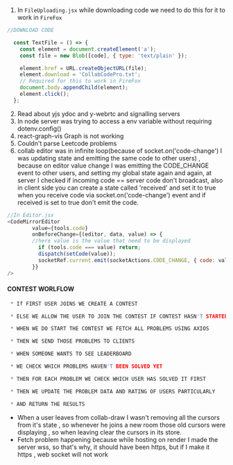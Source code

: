 1. In `FileUploading.jsx` while downloading code we need to do this for it to work in `FireFox`
```javascript
//DOWNLOAD CODE

  const TextFile = () => {
    const element = document.createElement('a');
    const file = new Blob([code], { type: 'text/plain' });

    element.href = URL.createObjectURL(file);
    element.download = 'CollabCodePro.txt';
    // Required for this to work in FireFox
    document.body.appendChild(element); 
    element.click();
  };
```
2. Read about yjs ydoc and y-webrtc and signalling servers
3. In node server was trying to access a env variable without requiring dotenv.config()
4. react-graph-vis Graph is not working
5. Couldn't parse Leetcode problems
6. collab editor was in infinite loop(because of socket.on('code-change') I was updating state and emitting the same code to other users) , because on editor value change I was emitting the CODE_CHANGE event to other users, and setting my global state again and again, at server I checked if incoming code == server code don't broadcast, also in client side you can create a state called 'received' and set it to true when you receive code via socket.on('code-change') event and if received is set to true don't emit the code.
```javascript
//In Editor.jsx
<CodeMirrorEditor
        value={tools.code}
        onBeforeChange={(editor, data, value) => {
        //here value is the value that need to be displayed
          if (tools.code === value) return;
          dispatch(setCode(value));
          socketRef.current.emit(socketActions.CODE_CHANGE, { code: value });
        }}
/>
```

#### CONTEST WORLFLOW
```cpp
 * If FIRST USER JOINS WE CREATE A CONTEST

 * ELSE WE ALLOW THE USER TO JOIN THE CONTEST IF CONTEST HASN'T STARTED YET

 * WHEN WE DO START THE CONTEST WE FETCH ALL PROBLEMS USING AXIOS

 * THEN WE SEND THOSE PROBLEMS TO CLIENTS

 * WHEN SOMEONE WANTS TO SEE LEADERBOARD

 * WE CHECK WHICH PROBLEMS HAVEN'T BEEN SOLVED YET

 * THEN FOR EACH PROBLEM WE CHECK WHICH USER HAS SOLVED IT FIRST

 * THEN WE UPDATE THE PROBLEM DATA AND RATING OF USERS PARTICULARLY

 * AND RETURN THE RESULTS
```
- When a user leaves from collab-draw I wasn't removing all the cursors from it's state , so whenever he joins a new room those old cursors were displaying , so when leaving clear the cursors in its store.
- Fetch problem happening because while hosting on render I made the server wss, so that's why, it should have been https, but if I make it https , web socket will not work


